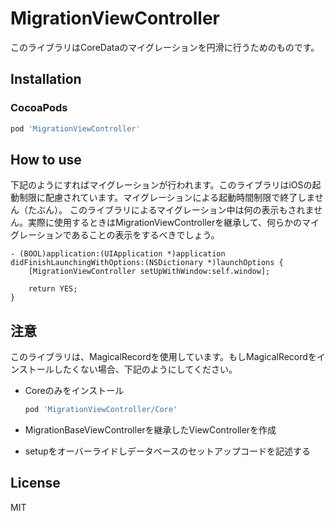 MigrationViewController
=======================

このライブラリはCoreDataのマイグレーションを円滑に行うためのものです。


## Installation

### CocoaPods

``` ruby
pod 'MigrationViewController'
```

## How to use

下記のようにすればマイグレーションが行われます。このライブラリはiOSの起動制限に配慮されています。マイグレーションによる起動時間制限で終了しません（たぶん）。
このライブラリによるマイグレーション中は何の表示もされません。実際に使用するときはMigrationViewControllerを継承して、何らかのマイグレーションであることの表示をするべきでしょう。

```objc
- (BOOL)application:(UIApplication *)application didFinishLaunchingWithOptions:(NSDictionary *)launchOptions {
    [MigrationViewController setUpWithWindow:self.window];
    
    return YES;
}
```

## 注意

このライブラリは、MagicalRecordを使用しています。もしMagicalRecordをインストールしたくない場合、下記のようにしてください。

* Coreのみをインストール

	``` ruby
	pod 'MigrationViewController/Core'
	```

* MigrationBaseViewControllerを継承したViewControllerを作成
* setupをオーバーライドしデータベースのセットアップコードを記述する

## License

MIT